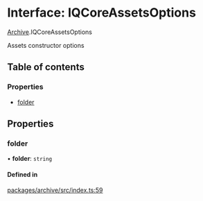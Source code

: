 # Interface: IQCoreAssetsOptions

[Archive](../modules/Archive.md).IQCoreAssetsOptions

Assets constructor options

## Table of contents

### Properties

- [folder](Archive.IQCoreAssetsOptions.md#folder)

## Properties

### folder

• **folder**: `string`

#### Defined in

[packages/archive/src/index.ts:59](https://github.com/iniquitybbs/iniquity/blob/a82cddc/packages/archive/src/index.ts#L59)
